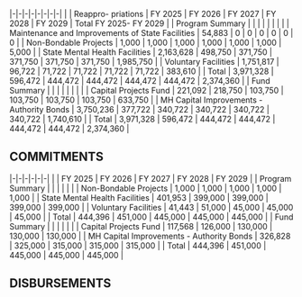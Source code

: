 |-|-|-|-|-|-|-|-|
| | Reappro-  priations | FY 2025 | FY 2026 | FY 2027 | FY 2028 | FY 2029 | Total FY 2025- FY 2029 |
| Program Summary | | | | | | | |
| Maintenance and Improvements of State Facilities | 54,883 | 0 | 0 | 0 | 0 | 0 | 0 |
| Non-Bondable Projects | 1,000 | 1,000 | 1,000 | 1,000 | 1,000 | 1,000 | 5,000 |
| State Mental Health Facilities | 2,163,628 | 498,750 | 371,750 | 371,750 | 371,750 | 371,750 | 1,985,750 |
| Voluntary Facilities | 1,751,817 | 96,722 | 71,722 | 71,722 | 71,722 | 71,722 | 383,610 |
| Total | 3,971,328 | 596,472 | 444,472 | 444,472 | 444,472 | 444,472 | 2,374,360 |
| Fund Summary | | | | | | | |
| Capital Projects Fund | 221,092 | 218,750 | 103,750 | 103,750 | 103,750 | 103,750 | 633,750 |
| MH Capital Improvements - Authority Bonds | 3,750,236 | 377,722 | 340,722 | 340,722 | 340,722 | 340,722 | 1,740,610 |
| Total | 3,971,328 | 596,472 | 444,472 | 444,472 | 444,472 | 444,472 | 2,374,360 |

## **COMMITMENTS**

|-|-|-|-|-|-|
| | FY 2025 | FY 2026 | FY 2027 | FY 2028 | FY 2029 |
| Program Summary | | | | | |
| Non-Bondable Projects | 1,000 | 1,000 | 1,000 | 1,000 | 1,000 |
| State Mental Health Facilities | 401,953 | 399,000 | 399,000 | 399,000 | 399,000 |
| Voluntary Facilities | 41,443 | 51,000 | 45,000 | 45,000 | 45,000 |
| Total | 444,396 | 451,000 | 445,000 | 445,000 | 445,000 |
| Fund Summary | | | | | |
| Capital Projects Fund | 117,568 | 126,000 | 130,000 | 130,000 | 130,000 |
| MH Capital Improvements - Authority Bonds | 326,828 | 325,000 | 315,000 | 315,000 | 315,000 |
| Total | 444,396 | 451,000 | 445,000 | 445,000 | 445,000 |

## **DISBURSEMENTS**